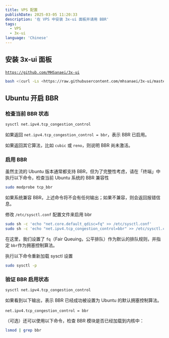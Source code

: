 ```yaml
---
title: VPS 配置
publishDate: 2025-03-05 11:20:33
description: '在 VPS 中安装 3x-ui 面板并请用 BBR'
tags:
  - VPS
  - 3x-ui
language: 'Chinese'
---
```



## 安装 3x-ui 面板

​[`https://github.com/MHSanaei/3x-ui`](https://github.com/MHSanaei/3x-ui)​

```bash
bash <(curl -Ls <https://raw.githubusercontent.com/mhsanaei/3x-ui/master/install.sh>)
```

## Ubuntu 开启 BBR

### 检查当前 BBR 状态

```bash
sysctl net.ipv4.tcp_congestion_control
```

如果返回 `net.ipv4.tcp_congestion_control = bbr`​，表示 BBR 已启用。

如果返回其它算法，比如 `cubic` ​或 `reno`​，则说明 BBR 尚未激活。

### 启用 BBR

虽然主流的 Ubuntu 版本通常都支持 BBR，但为了完整性考虑，请在「终端」中执行以下命令，检查当前 Ubuntu 系统的 BBR 兼容性

```bash
sudo modprobe tcp_bbr
```

如果系统兼容 BBR，上述命令将不会有任何输出；如果不兼容，则会返回报错信息。

修改 `/etc/sysctl.conf`​ 配置文件来启用 bbr

```bash
sudo sh -c 'echo "net.core.default_qdisc=fq" >> /etc/sysctl.conf'
sudo sh -c 'echo "net.ipv4.tcp_congestion_control=bbr" >> /etc/sysctl.conf'
```

在这里，我们设置了 `fq`​（Fair Queuing，公平排队）作为默认的排队规则，并指定 `bbr` ​作为拥塞控制算法。

执行以下命令重新加载 sysctl 设置

```bash
sudo sysctl -p
```

### 验证 BBR 启用状态

```bash
sysctl net.ipv4.tcp_congestion_control
```

如果看到以下输出，表示 BBR 已经成功被设置为 Ubuntu 的默认拥塞控制算法。

​`net.ipv4.tcp_congestion_control = bbr`​

（可选）还可以使用以下命令，检查 BBR 模块是否已经加载到内核中：

```bash
lsmod | grep bbr
```

‍
